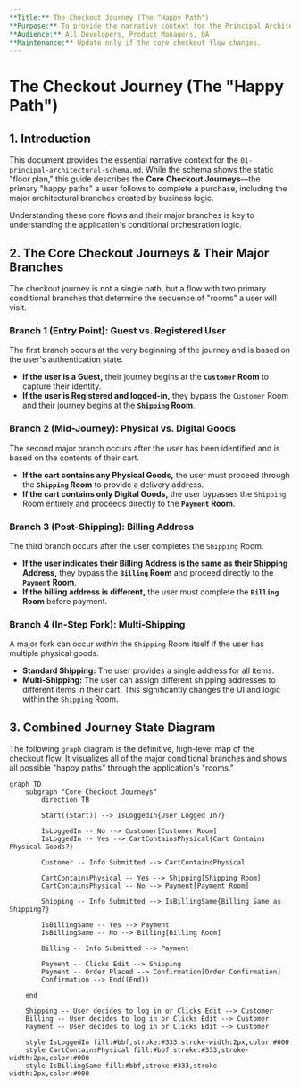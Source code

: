 ```yaml
---
**Title:** The Checkout Journey (The "Happy Path")
**Purpose:** To provide the narrative context for the Principal Architectural Schema by detailing the primary user flow.
**Audience:** All Developers, Product Managers, QA
**Maintenance:** Update only if the core checkout flow changes.
---
```


# The Checkout Journey (The "Happy Path")

## 1. Introduction

This document provides the essential narrative context for the `01-principal-architectural-schema.md`. While the schema shows the static "floor plan," this guide describes the **Core Checkout Journeys**—the primary "happy paths" a user follows to complete a purchase, including the major architectural branches created by business logic.

Understanding these core flows and their major branches is key to understanding the application's conditional orchestration logic.

## 2. The Core Checkout Journeys & Their Major Branches

The checkout journey is not a single path, but a flow with two primary conditional branches that determine the sequence of "rooms" a user will visit.

### Branch 1 (Entry Point): Guest vs. Registered User

The first branch occurs at the very beginning of the journey and is based on the user's authentication state.

*   **If the user is a Guest,** their journey begins at the **`Customer` Room** to capture their identity.
*   **If the user is Registered and logged-in,** they bypass the `Customer` Room and their journey begins at the **`Shipping` Room**.

### Branch 2 (Mid-Journey): Physical vs. Digital Goods

The second major branch occurs after the user has been identified and is based on the contents of their cart.

*   **If the cart contains any Physical Goods,** the user must proceed through the **`Shipping` Room** to provide a delivery address.
*   **If the cart contains only Digital Goods,** the user bypasses the `Shipping` Room entirely and proceeds directly to the **`Payment` Room**.

### Branch 3 (Post-Shipping): Billing Address
The third branch occurs after the user completes the `Shipping` Room.

*   **If the user indicates their Billing Address is the same as their Shipping Address,** they bypass the **`Billing` Room** and proceed directly to the **`Payment` Room**.
*   **If the billing address is different,** the user must complete the **`Billing` Room** before payment.

### Branch 4 (In-Step Fork): Multi-Shipping
A major fork can occur *within* the `Shipping` Room itself if the user has multiple physical goods.

*   **Standard Shipping:** The user provides a single address for all items.
*   **Multi-Shipping:** The user can assign different shipping addresses to different items in their cart. This significantly changes the UI and logic within the `Shipping` Room.

## 3. Combined Journey State Diagram

The following `graph` diagram is the definitive, high-level map of the checkout flow. It visualizes all of the major conditional branches and shows all possible "happy paths" through the application's "rooms."

```mermaid
graph TD
    subgraph "Core Checkout Journeys"
        direction TB
        
        Start((Start)) --> IsLoggedIn{User Logged In?}
        
        IsLoggedIn -- No --> Customer[Customer Room]
        IsLoggedIn -- Yes --> CartContainsPhysical{Cart Contains Physical Goods?}
        
        Customer -- Info Submitted --> CartContainsPhysical
        
        CartContainsPhysical -- Yes --> Shipping[Shipping Room]
        CartContainsPhysical -- No --> Payment[Payment Room]
        
        Shipping -- Info Submitted --> IsBillingSame{Billing Same as Shipping?}
        
        IsBillingSame -- Yes --> Payment
        IsBillingSame -- No --> Billing[Billing Room]

        Billing -- Info Submitted --> Payment
        
        Payment -- Clicks Edit --> Shipping
        Payment -- Order Placed --> Confirmation[Order Confirmation]
        Confirmation --> End((End))

    end

    Shipping -- User decides to log in or Clicks Edit --> Customer
    Billing -- User decides to log in or Clicks Edit --> Customer
    Payment -- User decides to log in or Clicks Edit --> Customer

    style IsLoggedIn fill:#bbf,stroke:#333,stroke-width:2px,color:#000
    style CartContainsPhysical fill:#bbf,stroke:#333,stroke-width:2px,color:#000
    style IsBillingSame fill:#bbf,stroke:#333,stroke-width:2px,color:#000
```
